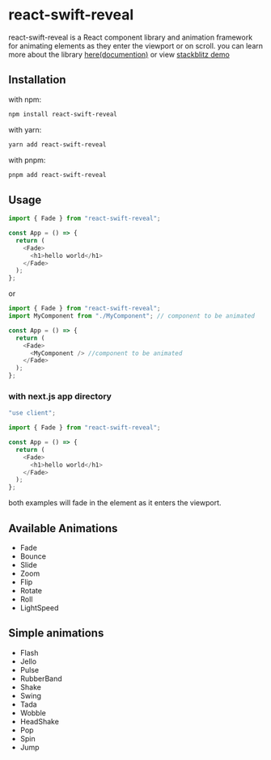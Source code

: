 # react-swift-reveal

react-swift-reveal is a React component library and animation framework for animating elements as they enter the viewport or on scroll. you can learn more about the library [here(documention)](https://react-swift-reveal.vercel.app/) or view [stackblitz demo](https://stackblitz.com/edit/react-swift-reveal?file=src%2FApp.tsx)

## Installation

with npm:

```bash
npm install react-swift-reveal
```

with yarn:

```bash
yarn add react-swift-reveal
```

with pnpm:

```bash
pnpm add react-swift-reveal
```

## Usage

```javascript
import { Fade } from "react-swift-reveal";

const App = () => {
  return (
    <Fade>
      <h1>hello world</h1>
    </Fade>
  );
};
```

or

```javascript
import { Fade } from "react-swift-reveal";
import MyComponent from "./MyComponent"; // component to be animated

const App = () => {
  return (
    <Fade>
      <MyComponent /> //component to be animated
    </Fade>
  );
};
```

### with next.js app directory

```javascript
"use client";

import { Fade } from "react-swift-reveal";

const App = () => {
  return (
    <Fade>
      <h1>hello world</h1>
    </Fade>
  );
};
```

both examples will fade in the element as it enters the viewport.

## Available Animations

- Fade
- Bounce
- Slide
- Zoom
- Flip
- Rotate
- Roll
- LightSpeed

## Simple animations

- Flash
- Jello
- Pulse
- RubberBand
- Shake
- Swing
- Tada
- Wobble
- HeadShake
- Pop
- Spin
- Jump